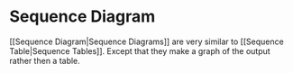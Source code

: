 # Sequence Diagram
[[Sequence Diagram|Sequence Diagrams]] are very similar to [[Sequence Table|Sequence Tables]]. Except that they make a graph of the output rather then a table.